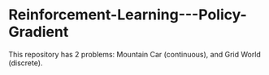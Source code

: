 # Reinforcement-Learning---Policy-Gradient
This repository has 2 problems: Mountain Car (continuous), and Grid World (discrete).
